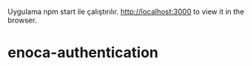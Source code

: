 


Uygulama npm start ile çalıştırılır.
[http://localhost:3000](http://localhost:3000) to view it in the browser.




# enoca-authentication
